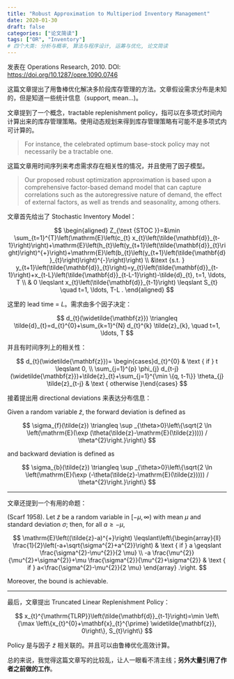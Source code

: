 ```yaml
---
title: "Robust Approximation to Multiperiod Inventory Management"
date: 2020-01-30
draft: false
categories: ["论文简读"]
tags: ["OR", "Inventory"]
# 四个大类: 分析与概率, 算法与程序设计, 运筹与优化, 论文简读
---
```



发表在 Operations Research, 2010. DOI: https://doi.org/10.1287/opre.1090.0746


这篇文章提出了用鲁棒优化解决多阶段库存管理的方法。文章假设需求分布是未知的，但是知道一些统计信息（support, mean...)。

文章提到了一个概念，tractable replenishment policy，指可以在多项式时间内计算出来的库存管理策略。使用动态规划来得到库存管理策略有可能不是多项式内可计算的。

> For instance, the celebrated optimum base-stock policy may not necessarily be a tractable one.

这篇文章用时间序列来考虑需求存在相关性的情况，并且使用了因子模型。

> Our proposed robust optimization approximation is based upon a comprehensive factor-based demand model that can capture correlations such as the autoregressive nature of demand, the effect of external factors, as well as trends and seasonality, among others.


文章首先给出了 Stochastic Inventory Model：

$$
\begin{aligned}
Z_{\text {STOC }}=&\min \sum_{t=1}^{T}\left(\mathrm{E}\left(c_{t} x_{t}\left(\tilde{\mathbf{d}}_{t-1}\right)\right)+\mathrm{E}\left(h_{t}\left(y_{t+1}\left(\tilde{\mathbf{d}}_{t}\right)\right)^{+}\right)+\mathrm{E}\left(b_{t}\left(y_{t+1}\left(\tilde{\mathbf{d}}_{t}\right)\right)^{-}\right)\right) \\
&\text {s.t. } y_{t+1}\left(\tilde{\mathbf{d}}_{t}\right)=y_{t}\left(\tilde{\mathbf{d}}_{t-1}\right)+x_{t-L}\left(\tilde{\mathbf{d}}_{t-L-1}\right)-\tilde{d}_{t}, t=1, \ldots, T \\
& 0 \leqslant x_{t}\left(\tilde{\mathbf{d}}_{t-1}\right) \leqslant S_{t} \quad t=1, \ldots, T-L .
\end{aligned}
$$

这里的 lead time  = $L$。需求由多个因子决定：

$$
d_{t}(\widetilde{\mathbf{z}}) \triangleq \tilde{d}_{t}=d_{t}^{0}+\sum_{k=1}^{N} d_{t}^{k} \tilde{z}_{k}, \quad t=1, \ldots, T
$$

并且有时间序列上的相关性：

$$
d_{t}(\widetilde{\mathbf{z}})= \begin{cases}d_{t}^{0} & \text { if } t \leqslant 0, \\ \sum_{j=1}^{p} \phi_{j} d_{t-j}(\widetilde{\mathbf{z}})+\tilde{z}_{t}+\sum_{j=1}^{\min \{q, t-1\}} \theta_{j} \tilde{z}_{t-j} & \text { otherwise }\end{cases}
$$

接着提出用 directional deviations 来表达分布信息：

Given a random variable $\tilde{z}$, the forward deviation is defined as 

$$
\sigma_{f}(\tilde{z}) \triangleq \sup _{\theta>0}\left\{\sqrt{2 \ln \left(\mathrm{E}(\exp (\theta(\tilde{z}-\mathrm{E}(\tilde{z})))) / \theta^{2}\right.}\right\}
$$

and backward deviation is defined as

$$
\sigma_{b}(\tilde{z}) \triangleq \sup _{\theta>0}\left\{\sqrt{2 \ln \left(\mathrm{E}(\exp (-\theta(\tilde{z}-\mathrm{E}(\tilde{z})))) / \theta^{2}\right.}\right\}
$$

---

文章还提到一个有用的命题：

(Scarf 1958). Let $\tilde{z}$ be a random variable in $[-\mu, \infty)$ with mean $\mu$ and standard deviation $\sigma$; then, for all $a \geqslant-\mu$,

$$
\mathrm{E}\left((\tilde{z}-a)^{+}\right) \leqslant\left\{\begin{array}{ll}
\frac{1}{2}\left(-a+\sqrt{\sigma^{2}+a^{2}}\right) & \text { if } a \geqslant \frac{\sigma^{2}-\mu^{2}}{2 \mu} \\
-a \frac{\mu^{2}}{\mu^{2}+\sigma^{2}}+\mu \frac{\sigma^{2}}{\mu^{2}+\sigma^{2}} & \text { if } a<\frac{\sigma^{2}-\mu^{2}}{2 \mu}
\end{array} .\right.
$$

Moreover, the bound is achievable.

---

最后，文章提出 Truncated Linear Replenishment Policy：

$$
x_{t}^{\mathrm{TLRP}}\left(\tilde{\mathbf{d}}_{t-1}\right)=\min \left\{\max \left\{x_{t}^{0}+\mathbf{x}_{t}^{\prime} \widetilde{\mathbf{z}}, 0\right\}, S_{t}\right\}
$$

Policy 是与因子 $\tilde{z}$ 相关联的。并且可以由鲁棒优化高效计算。


总的来说，我觉得这篇文章写的比较乱，让人一眼看不清主线；**另外大量引用了作者之前做的工作**。
